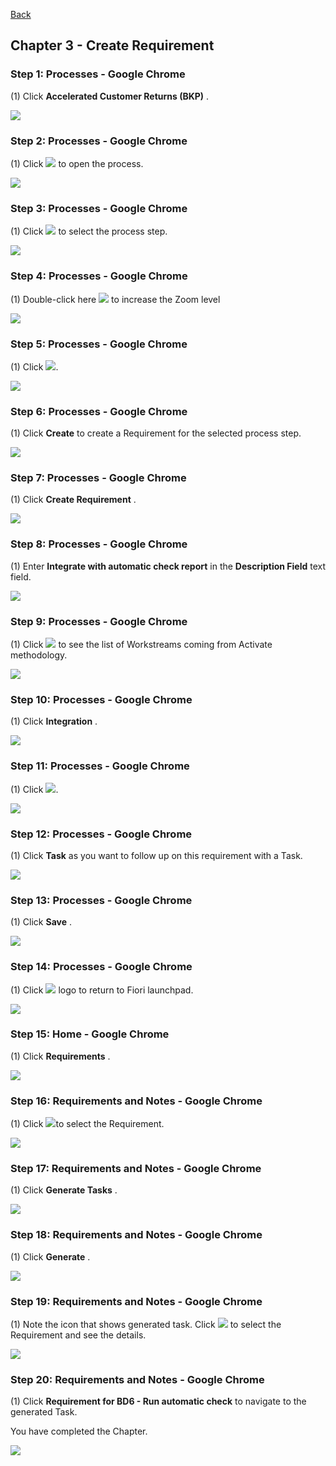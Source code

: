 [Back](/README.md)

## Chapter 3 \- Create Requirement

### Step 1: Processes - Google Chrome



\(1\) Click  **Accelerated Customer Returns \(BKP\)** .

![](Markdown_files/img_0.png)



### Step 2: Processes - Google Chrome



\(1\) Click  ![](Markdown_files/fieldicon.png) to open the process.

![](Markdown_files/img_000.png)



### Step 3: Processes - Google Chrome



\(1\) Click  ![](Markdown_files/fieldicon00.png) to select the process step.

![](Markdown_files/img_001.png)



### Step 4: Processes - Google Chrome



\(1\) Double\-click here  ![](Markdown_files/fieldicon01.png) to increase the Zoom level

![](Markdown_files/img_002.png)



### Step 5: Processes - Google Chrome



\(1\) Click  ![](Markdown_files/fieldicon02.png).

![](Markdown_files/img_003.png)



### Step 6: Processes - Google Chrome



\(1\) Click  **Create** to create a Requirement for the selected process step.

![](Markdown_files/img_004.png)



### Step 7: Processes - Google Chrome



\(1\) Click  **Create Requirement** .

![](Markdown_files/img_005.png)



### Step 8: Processes - Google Chrome



\(1\) Enter  **Integrate with automatic check report**  in the  **Description Field**  text field.

![](Markdown_files/img_006.png)



### Step 9: Processes - Google Chrome



\(1\) Click  ![](Markdown_files/fieldicon03.png) to see the list of Workstreams coming from Activate methodology.

![](Markdown_files/img_007.png)



### Step 10: Processes - Google Chrome



\(1\) Click  **Integration** .

![](Markdown_files/img_008.png)



### Step 11: Processes - Google Chrome



\(1\) Click  ![](Markdown_files/fieldicon04.png).

![](Markdown_files/img_009.png)



### Step 12: Processes - Google Chrome



\(1\) Click  **Task** as you want to follow up on this requirement with a Task.

![](Markdown_files/img_010.png)



### Step 13: Processes - Google Chrome



\(1\) Click  **Save** .

![](Markdown_files/img_011.png)



### Step 14: Processes - Google Chrome



\(1\) Click  ![](Markdown_files/fieldicon05.png) logo to return to Fiori launchpad.

![](Markdown_files/img_012.png)



### Step 15: Home - Google Chrome



\(1\) Click  **Requirements** .

![](Markdown_files/img_013.png)



### Step 16: Requirements and Notes - Google Chrome



\(1\) Click  ![](Markdown_files/fieldicon_74.png)to select the Requirement.

![](Markdown_files/img_014.png)



### Step 17: Requirements and Notes - Google Chrome



\(1\) Click  **Generate Tasks** .

![](Markdown_files/img_015.png)



### Step 18: Requirements and Notes - Google Chrome



\(1\) Click  **Generate** .

![](Markdown_files/img_016.png)



### Step 19: Requirements and Notes - Google Chrome



\(1\) Note the icon that shows generated task. Click  ![](Markdown_files/fieldicon_76.png)  to select the Requirement and see the details.

![](Markdown_files/img_017.png)



### Step 20: Requirements and Notes - Google Chrome



\(1\) Click  **Requirement for BD6 \- Run automatic check** to navigate to the generated Task. 

 

You have completed the Chapter.

![](Markdown_files/img_018.png)



